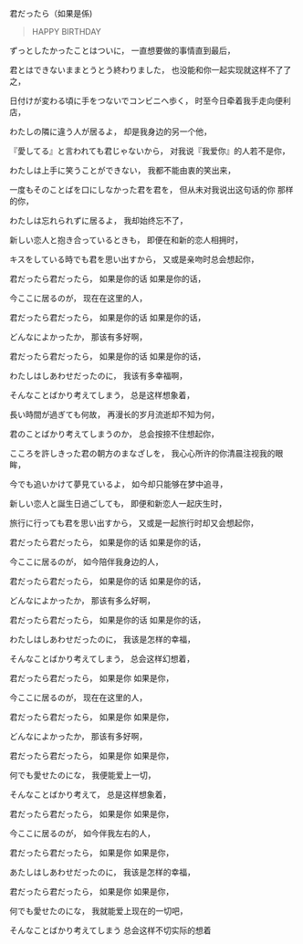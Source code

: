 君だったら（如果是係) 

>HAPPY BIRTHDAY

ずっとしたかったことはついに，
一直想要做的事情直到最后，

君とはできないままとうとう終わりました，
也没能和你一起实现就这样不了了之，

日付けが変わる頃に手をつないでコンビニへ歩く，
时至今日牵着我手走向便利店，

わたしの隣に違う人が居るよ，
却是我身边的另一个他，

『愛してる』と言われても君じゃないから，
对我说『我爱你』的人若不是你，

わたしは上手に笑うことができない，
我都不能由衷的笑出来，

一度もそのことばを口にしなかった君を君を，
但从未对我说出这句话的你 那样的你，

わたしは忘れられずに居るよ，
我却始终忘不了，

新しい恋人と抱き合っているときも，
即便在和新的恋人相拥时，

キスをしている時でも君を思い出すから，
又或是亲吻时总会想起你，

君だったら君だったら，
如果是你的话 如果是你的话，

今ここに居るのが，
现在在这里的人，

君だったら君だったら，
如果是你的话 如果是你的话，

どんなによかったか，
那该有多好啊，

君だったら君だったら，
如果是你的话 如果是你的话，

わたしはしあわせだったのに，
我该有多幸福啊，

そんなことばかり考えてしまう，
总是这样想象着，

長い時間が過ぎても何故，
再漫长的岁月流逝却不知为何，

君のことばかり考えてしまうのか，
总会按捺不住想起你，

こころを許しきった君の朝方のまなざしを，
我心心所许的你清晨注视我的眼眸，

今でも追いかけて夢見ているよ，
如今却只能够在梦中追寻，

新しい恋人と誕生日過ごしても，
即便和新恋人一起庆生时，

旅行に行っても君を思い出すから，
又或是一起旅行时却又会想起你，

君だったら君だったら，
如果是你的话 如果是你的话，

今ここに居るのが，
如今陪伴我身边的人，

君だったら君だったら，
如果是你的话 如果是你的话，

どんなによかったか，
那该有多么好啊，

君だったら君だったら，
如果是你的话 如果是你的话，

わたしはしあわせだったのに，
我该是怎样的幸福，

そんなことばかり考えてしまう，
总会这样幻想着，

君だったら君だったら，
如果是你 如果是你，

今ここに居るのが，
现在在这里的人，

君だったら君だったら，
如果是你 如果是你，

どんなによかったか，
那该有多好啊，

君だったら君だったら，
如果是你 如果是你，

何でも愛せたのにな，
我便能爱上一切，

そんなことばかり考えて，
总是这样想象着，

君だったら君だったら，
如果是你 如果是你，

今ここに居るのが，
如今伴我左右的人，

君だったら君だったら，
如果是你 如果是你，

あたしはしあわせだったのに，
我该是怎样的幸福，

君だったら君だったら，
如果是你 如果是你，

何でも愛せたのにな，
我就能爱上现在的一切吧，

そんなことばかり考えてしまう
总会这样不切实际的想着